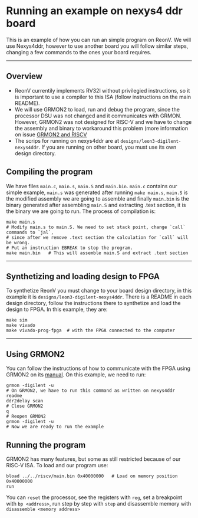# Running an example on nexys4 ddr board

This is an example of how you can run an simple program on ReonV. We will use Nexys4ddr, however to use another board you will follow similar steps, 
changing a few commands to the ones your board requires.

---
## Overview
* ReonV currentily implements RV32I without privilegied instructions, so it is important to use a compiler to this ISA (follow instructions on the main README). 
* We will use GRMON2 to load, run and debug the program, since the processor DSU was not changed and it communicates with GRMON. However, GRMON2 was not designed for RISC-V and we have to change the assembly and binary to workaround this problem (more information on issue [GRMON2 and RISCV](https://github.com/lcbcFoo/ReonV/issues/5)
* The scrips for running on nexys4ddr are at `designs/leon3-digilent-nexys4ddr`. If you are running on other board, you must use its own design directory.

## Compiling the program
We have files `main.c`, `main.s`, `main.S` and `main.bin`. `main.c` contains our simple example, `main.s` was generated after running `make main.s`, `main.S` is the modified assembly we are going to assemble and finally `main.bin` is the binary generated after assembling `main.S` and extracting .text section, it is the binary we are going to run. The process of compilation is:
```
make main.s
# Modify main.s to main.S. We need to set stack point, change `call` commands to `jal`, 
# since after we remove .text section the calculation for `call` will be wrong. 
# Put an instruction EBREAK to stop the program.
make main.bin   # This will assemble main.S and extract .text section 
```

---
## Synthetizing and loading design to FPGA
To synthetize ReonV you must change to your board design directory, in this example it is `designs/leon3-digilent-nexys4ddr`. There is a README in each design directory, follow the instructions there to synthetize and load the design to FPGA. In this example, they are:
```
make sim
make vivado
make vivado-prog-fpga  # with the FPGA connected to the computer 
```

---
## Using GRMON2
You can follow the instructions of how to communicate with the FPGA using GRMON2 on its [manual](http://www.gaisler.com/doc/grmon2.pdf). On this example, we need to run:
```
grmon -digilent -u
# On GRMON2, we have to run this command as written on nexys4ddr readme
ddr2delay scan
# Close GRMON2
q
# Reopen GRMON2
grmon -digilent -u
# Now we are ready to run the example
```

## Running the program
GRMON2 has many features, but some as still restricted because of our RISC-V ISA. To load and our program use:
```
bload ../../riscv/main.bin 0x40000000   # Load on memory position 0x40000000
run
```
You can `reset` the processor, see the registers with `reg`, set a breakpoint with `bp <address>`, run step by step with `step` and disassemble memory with `disassemble <memory address>`
